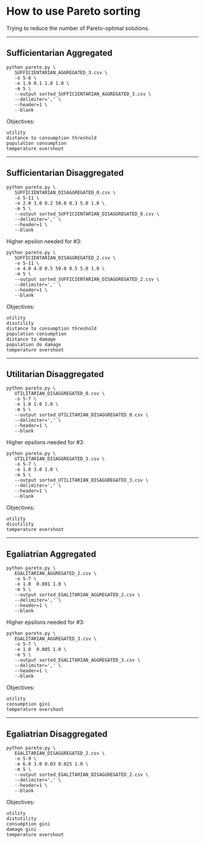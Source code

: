 # How to use Pareto sorting

Trying to reduce the number of Pareto-optimal solutions.

--------------------------------------------------

## Sufficientarian Aggregated

```
python pareto.py \
   SUFFICIENTARIAN_AGGREGATED_3.csv \
   -o 5-8 \
   -e 1.0 0.1 1.0 1.0 \
   -m 5 \
   --output sorted_SUFFICIENTARIAN_AGGREGATED_3.csv \
   --delimiter=',' \
   --header=1 \
   --blank
```

Objectives:

    utility                             
    distance to consumption threshold   
    population consumption              
    temperature overshoot              


--------------------------------------------------

## Sufficientarian Disaggregated

```
python pareto.py \
   SUFFICIENTARIAN_DISAGGREGATED_0.csv \
   -o 5-11 \
   -e 2.0 3.0 0.2 50.0 0.3 5.0 1.0 \
   -m 5 \
   --output sorted_SUFFICIENTARIAN_DISAGGREGATED_0.csv \
   --delimiter=',' \
   --header=1 \
   --blank
```

Higher epsilon needed for #3:

```
python pareto.py \
   SUFFICIENTARIAN_DISAGGREGATED_2.csv \
   -o 5-11 \
   -e 4.0 4.0 0.5 50.0 0.5 5.0 1.0 \
   -m 5 \
   --output sorted_SUFFICIENTARIAN_DISAGGREGATED_2.csv \
   --delimiter=',' \
   --header=1 \
   --blank
```


Objectives:

    utility                             
    disutility                          
    distance to consumption threshold   
    population consumption              
    distance to damage                  
    population do damage                
    temperature overshoot               

--------------------------------------------------

## Utilitarian Disaggregated

```
python pareto.py \
   UTILITARIAN_DISAGGREGATED_0.csv \
   -o 5-7 \
   -e 1.0 1.0 1.0 \
   -m 5 \
   --output sorted_UTILITARIAN_DISAGGREGATED_0.csv \
   --delimiter=',' \
   --header=1 \
   --blank
```

Higher epsilons needed for #3:

```
python pareto.py \
   UTILITARIAN_DISAGGREGATED_3.csv \
   -o 5-7 \
   -e 1.0 3.0 1.0 \
   -m 5 \
   --output sorted_UTILITARIAN_DISAGGREGATED_3.csv \
   --delimiter=',' \
   --header=1 \
   --blank
```


Objectives:

    utility                             
    disutility                          
    temperature overshoot               



--------------------------------------------------

## Egaliatrian Aggregated

```
python pareto.py \
   EGALITARIAN_AGGREGATED_2.csv \
   -o 5-7 \
   -e 1.0  0.001 1.0 \
   -m 5 \
   --output sorted_EGALITARIAN_AGGREGATED_2.csv \
   --delimiter=',' \
   --header=1 \
   --blank
```

Higher epsilons needed for #3:

```
python pareto.py \
   EGALITARIAN_AGGREGATED_3.csv \
   -o 5-7 \
   -e 1.0  0.005 1.0 \
   -m 5 \
   --output sorted_EGALITARIAN_AGGREGATED_3.csv \
   --delimiter=',' \
   --header=1 \
   --blank
```


Objectives:

    utility                             
    consumption gini                          
    temperature overshoot    



--------------------------------------------------

## Egaliatrian Disaggregated

```
python pareto.py \
   EGALITARIAN_DISAGGREGATED_2.csv \
   -o 5-9 \
   -e 6.0 3.0 0.03 0.025 1.0 \
   -m 5 \
   --output sorted_EGALITARIAN_DISAGGREGATED_2.csv \
   --delimiter=',' \
   --header=1 \
   --blank
```


Objectives:

    utility        
    distutility
    consumption gini      
    damage gini
    temperature overshoot       